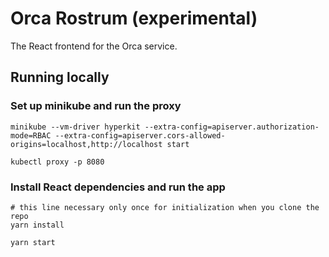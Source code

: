 # Orca Rostrum (experimental)

The React frontend for the Orca service.

## Running locally

### Set up minikube and run the proxy
```
minikube --vm-driver hyperkit --extra-config=apiserver.authorization-mode=RBAC --extra-config=apiserver.cors-allowed-origins=localhost,http://localhost start

kubectl proxy -p 8080
```

### Install React dependencies and run the app
```
# this line necessary only once for initialization when you clone the repo
yarn install

yarn start
```
